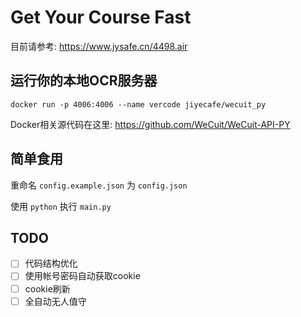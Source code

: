 # Get Your Course Fast

目前请参考: https://www.jysafe.cn/4498.air

## 运行你的本地OCR服务器

`docker run -p 4006:4006 --name vercode jiyecafe/wecuit_py`

Docker相关源代码在这里: https://github.com/WeCuit/WeCuit-API-PY

## 简单食用

重命名 `config.example.json` 为 `config.json`

使用 `python` 执行 `main.py`

## TODO

 - [ ] 代码结构优化
 - [ ] 使用帐号密码自动获取cookie
 - [ ] cookie刷新
 - [ ] 全自动无人值守 